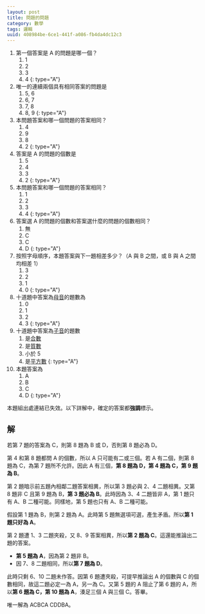 ```yaml
---
layout: post
title: 問題的問題
category: 數學
tags: 邏輯
uuid: 408984be-6ce1-441f-a086-fb4da4dc12c3
---
```

1. 第一個答案是 A 的問題是哪一個？
	1. 1
	2. 2
	3. 3
	4. 4
	{: type="A"}
2. 唯一的連續兩個具有相同答案的問題是
	1. 5, 6
	2. 6, 7
	3. 7, 8
	4. 8, 9
	{: type="A"}
3. 本問題答案和哪一個問題的答案相同？
	1. 4
	2. 9
	3. 8
	4. 2
	{: type="A"}
4. 答案是 A 的問題的個數是
	1. 5
	2. 4
	3. 3
	4. 2
	{: type="A"}
5. 本問題答案和哪一個問題的答案相同？
	1. 1
	2. 2
	3. 3
	4. 4
	{: type="A"}
6. 答案選 A 的問題的個數和答案選什麼的問題的個數相同？
	1. 無
	2. C
	3. C
	4. D
	{: type="A"}
7. 按照字母順序，本題答案與下一題相差多少？（A 與 B 之間，或 B 與 A 之間均相差 1）
	1. 3
	2. 2
	3. 1
	4. 0
	{: type="A"}
8. 十道題中答案為[母音][vowel]的題數為
	1. 0
	2. 1
	3. 2
	4. 3
	{: type="A"}
9. 十道題中答案為[子音][conso]的題數
	1. 是[合數][compo]
	2. 是[質數][prime]
	3. 小於 5
	4. 是[平方數][squar]
	{: type="A"}
10. 本題答案為
	1. A
	2. B
	3. C
	4. D
	{: type="A"}

[conso]: https://zh.wikipedia.org/wiki/%E8%BE%85%E9%9F%B3
[compo]: https://zh.wikipedia.org/wiki/%E5%90%88%E6%95%B0
[prime]: https://zh.wikipedia.org/wiki/%E7%B4%A0%E6%95%B0
[squar]: https://zh.wikipedia.org/wiki/%E5%B9%B3%E6%96%B9%E6%95%B0
[vowel]: https://zh.wikipedia.org/wiki/%E5%85%83%E9%9F%B3

本題組出處連結已失效。以下詳解中，確定的答案都**強調**標示。

解
---
若第 7 題的答案為 C，則第 8 題為 B 或 D，否則第 8 題必為 D。

第 4 和第 8 題都問 A 的個數，所以 A 只可能有二或三個。若 A 有二個，則第 8 題為 C，為第 7 題所不允許。因此 A 有三個，**第 8 題為 D，第 4 題為 C，第 9 題為 B**。

第 2 題暗示前五題內相鄰二題答案相異，所以第 3 題必與 2、4 二題相異。又第 8 題非 C 且第 9 題為 B，**第 3 題必為 B**。此時因為 3、4 二題皆非 A，第 1 題只有 A、B 二種可能。同樣地，第 5 題也只有 A、B 二種可能。

假設第 1 題為 B，則第 2 題為 A。此時第 5 題無選項可選，產生矛盾。所以**第 1 題只好為 A**。

第 2 題遭 1、3 二題夾殺，又 8、9 答案相異，所以**第 2 題為 C**。這還能推論出二題的答案。

* **第 5 題為 A**，因為第 2 題非 B。
* 因 7、8 二題相同，所以**第 7 題為 D**。

此時只剩 6、10 二題未作答。因第 6 題遭夾殺，可提早推論出 A 的個數與 C 的個數相同，故這二題必定一為 A，另一為 C。又第 5 題的 A 阻止了第 6 題的 A，所以**第 6 題為 C，第 10 題為 A**，湊足三個 A 與三個 C。答畢。

唯一解為 ACBCA CDDBA。

